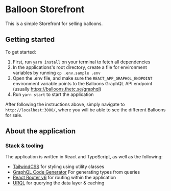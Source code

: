 # Balloon Storefront

This is a simple Storefront for selling balloons.

## Getting started

To get started:

1. First, run `yarn install` on your terminal to fetch all dependencies
2. In the applications's root directory, create a file for environment variables by running `cp .env.sample .env`
3. Open the .env file, and make sure the `REACT_APP_GRAPHQL_ENDPOINT` environment variable points to the Balloons GraphQL API endpoint
   (usually https://balloons.thetc.se/graphql)
4. Run `yarn start` to start the application

After following the instructions above, simply navigate to `http://localhost:3000/`, where you will be able to see the different Balloons for sale.

## About the application

### Stack & tooling

The application is written in React and TypeScript, as well as the following:

- [TailwindCSS](https://tailwindcss.com) for styling using utility classes
- [GraphQL Code Generator](https://www.graphql-code-generator.com) For generating types from queries
- [React Router v6](https://reactrouter.com/) for routing within the application
- [URQL](https://formidable.com/open-source/urql/) for querying the data layer & caching
